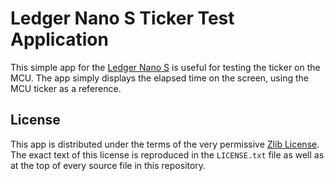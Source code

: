 # Ledger Nano S Ticker Test Application

This simple app for the [Ledger Nano
S](https://github.com/LedgerHQ/ledger-nano-s) is useful for testing the ticker
on the MCU. The app simply displays the elapsed time on the screen, using the
MCU ticker as a reference.

## License

This app is distributed under the terms of the very permissive [Zlib
License](https://opensource.org/licenses/Zlib). The exact text of this license
is reproduced in the `LICENSE.txt` file as well as at the top of every source
file in this repository.
